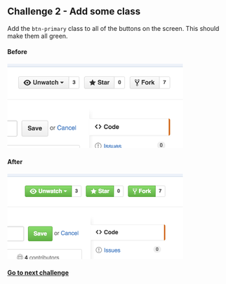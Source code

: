 ## Challenge 2 - Add some class
Add the `btn-primary` class to all of the buttons on the screen.  This should make them all green.

#### Before
<img src="img/2.png" width=400px>

<br>

#### After

<img src="img/2b.png" width=400p>

#### [Go to next challenge](challenge-3.md)
